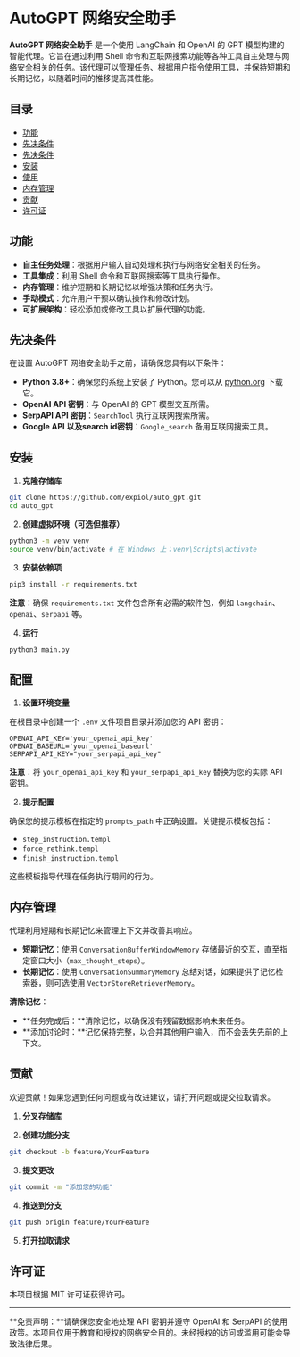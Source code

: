 # AutoGPT 网络安全助手

**AutoGPT 网络安全助手** 是一个使用 LangChain 和 OpenAI 的 GPT 模型构建的智能代理。它旨在通过利用 Shell 命令和互联网搜索功能等各种工具自主处理与网络安全相关的任务。该代理可以管理任务、根据用户指令使用工具，并保持短期和长期记忆，以随着时间的推移提高其性能。

## 目录

* [功能](#功能)
* [先决条件](#先决条件)
* [先决条件](#先决条件)
* [安装](#安装)
* [使用](#使用)
* [内存管理](#内存管理)
* [贡献](#贡献)
* [许可证](#许可证)

## 功能

* **自主任务处理**：根据用户输入自动处理和执行与网络安全相关的任务。
* **工具集成**：利用 Shell 命令和互联网搜索等工具执行操作。
* **内存管理**：维护短期和长期记忆以增强决策和任务执行。
* **手动模式**：允许用户干预以确认操作和修改计划。
* **可扩展架构**：轻松添加或修改工具以扩展代理的功能。

## 先决条件

在设置 AutoGPT 网络安全助手之前，请确保您具有以下条件：

* **Python 3.8+**：确保您的系统上安装了 Python。您可以从 [python.org](https://www.python.org/downloads/) 下载它。
* **OpenAI API 密钥**：与 OpenAI 的 GPT 模型交互所需。
* **SerpAPI API 密钥**：`SearchTool` 执行互联网搜索所需。
* **Google API 以及search id密钥**：`Google_search` 备用互联网搜索工具。
## 安装

1. **克隆存储库**

```bash
git clone https://github.com/expiol/auto_gpt.git
cd auto_gpt
```

2. **创建虚拟环境（可选但推荐）**

```bash
python3 -m venv venv
source venv/bin/activate # 在 Windows 上：venv\Scripts\activate
```

3. **安装依赖项**

```bash
pip3 install -r requirements.txt
```

**注意**：确保 `requirements.txt` 文件包含所有必需的软件包，例如 `langchain`、`openai`、`serpapi` 等。

4. **运行**

```bash
python3 main.py
```

## 配置

1. **设置环境变量**

在根目录中创建一个 `.env` 文件项目目录并添加您的 API 密钥：

```env
OPENAI_API_KEY='your_openai_api_key'
OPENAI_BASEURL='your_openai_baseurl'
SERPAPI_API_KEY="your_serpapi_api_key"
```

**注意**：将 `your_openai_api_key` 和 `your_serpapi_api_key` 替换为您的实际 API 密钥。

2. **提示配置**

确保您的提示模板在指定的 `prompts_path` 中正确设置。关键提示模板包括：

* `step_instruction.templ`
* `force_rethink.templ`
* `finish_instruction.templ`

这些模板指导代理在任务执行期间的行为。

## 内存管理

代理利用短期和长期记忆来管理上下文并改善其响应。

* **短期记忆**：使用 `ConversationBufferWindowMemory` 存储最近的交互，直至指定窗口大小（`max_thought_steps`）。
* **长期记忆**：使用 `ConversationSummaryMemory` 总结对话，如果提供了记忆检索器，则可选使用 `VectorStoreRetrieverMemory`。

**清除记忆**：

* **任务完成后：**清除记忆，以确保没有残留数据影响未来任务。
* **添加讨论时：**记忆保持完整，以合并其他用户输入，而不会丢失先前的上下文。

## 贡献

欢迎贡献！如果您遇到任何问题或有改进建议，请打开问题或提交拉取请求。

1. **分叉存储库**

2. **创建功能分支**

```bash
git checkout -b feature/YourFeature
```

3. **提交更改**

```bash
git commit -m "添加您的功能"
```

4. **推送到分支**

```bash
git push origin feature/YourFeature
```

5. **打开拉取请求**

## 许可证

本项目根据 MIT 许可证获得许可。

* * *

**免责声明：**请确保您安全地处理 API 密钥并遵守 OpenAI 和 SerpAPI 的使用政策。本项目仅用于教育和授权的网络安全目的。未经授权的访问或滥用可能会导致法律后果。
